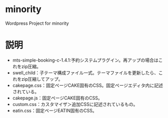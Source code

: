 # minority
Wordpress Project for minority

# 説明
- mts-simple-booking-c-1.4.1:予約システムプラグイン。再アップの場合はこれをzip圧縮。
- swell_child：子テーマ構成ファイル一式。テーマファイルを更新したら、これをzip圧縮してアップ。
- cakepage.css：固定ページCAKE固有のCSS。固定ページエディタ内に記述されている。
- cakepage.js：固定ページCAKE固有のCSS。
- custom.css：カスタマイザ＞追加CSSに記述されているもの。
- eatin.css：固定ページEATIN固有のCSS。
